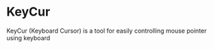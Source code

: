 KeyCur
======

KeyCur (Keyboard Cursor) is a tool for easily controlling mouse pointer using keyboard
